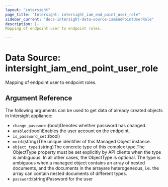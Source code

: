 ```yaml
---
layout: "intersight"
page_title: "Intersight: intersight_iam_end_point_user_role"
sidebar_current: "docs-intersight-data-source-iamEndPointUserRole"
description: |-
Mapping of endpoint user to endpoint roles.

---
```


# Data Source: intersight_iam_end_point_user_role
Mapping of endpoint user to endpoint roles.

## Argument Reference
The following arguments can be used to get data of already created objects in Intersight appliance:
* `change_password`:(bool)Denotes whether password has changed.
* `enabled`:(bool)Enables the user account on the endpoint.
* `is_password_set`:(bool)
* `moid`:(string)The unique identifier of this Managed Object instance.
* `object_type`:(string)The concrete type of this complex type.The ObjectType property must be set explicitly by API clients when the type is ambiguous. In all other cases, the ObjectType is optional. The type is ambiguous when a managed object contains an array of nested documents, and the documents in the arrayare heterogeneous, i.e. the array can contain nested documents of different types.
* `password`:(string)Password for the user
